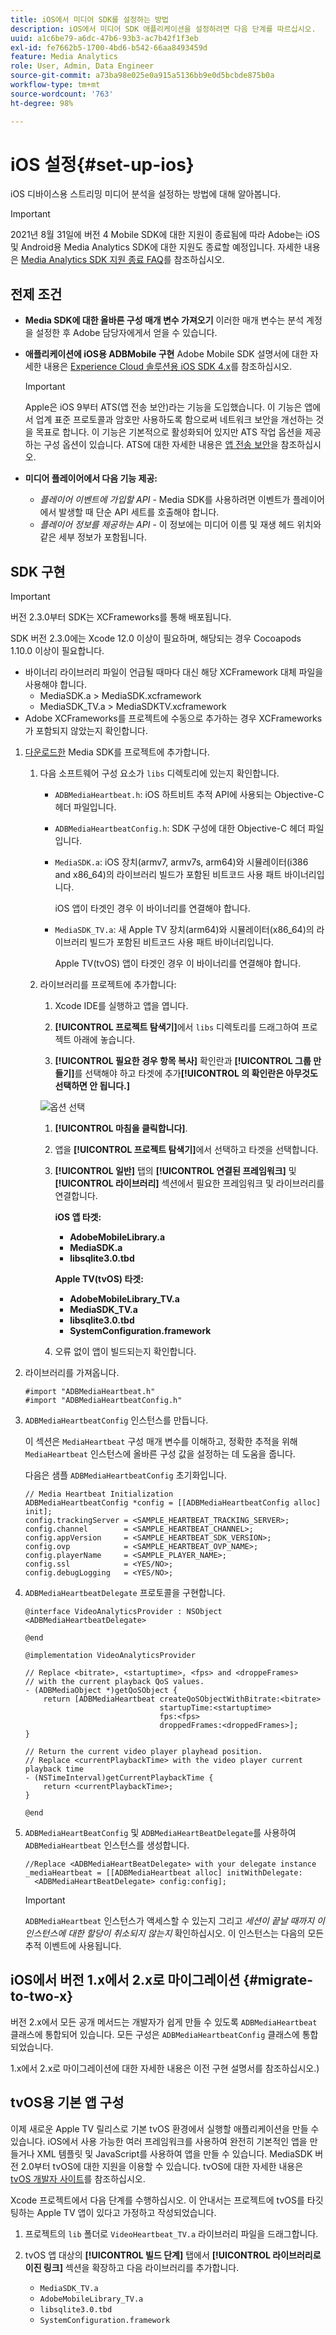 ```yaml
---
title: iOS에서 미디어 SDK를 설정하는 방법
description: iOS에서 미디어 SDK 애플리케이션을 설정하려면 다음 단계를 따르십시오.
uuid: a1c6be79-a6dc-47b6-93b3-ac7b42f1f3eb
exl-id: fe7662b5-1700-4bd6-b542-66aa8493459d
feature: Media Analytics
role: User, Admin, Data Engineer
source-git-commit: a73ba98e025e0a915a5136bb9e0d5bcbde875b0a
workflow-type: tm+mt
source-wordcount: '763'
ht-degree: 98%

---
```


# iOS 설정{#set-up-ios}

iOS 디바이스용 스트리밍 미디어 분석을 설정하는 방법에 대해 알아봅니다.

>[!IMPORTANT]
>
>2021년 8월 31일에 버전 4 Mobile SDK에 대한 지원이 종료됨에 따라 Adobe는 iOS 및 Android용 Media Analytics SDK에 대한 지원도 종료할 예정입니다.  자세한 내용은 [Media Analytics SDK 지원 종료 FAQ](/help/additional-resources/end-of-support-faqs.md)를 참조하십시오.

## 전제 조건

* **Media SDK에 대한 올바른 구성 매개 변수 가져오기**
이러한 매개 변수는 분석 계정을 설정한 후 Adobe 담당자에게서 얻을 수 있습니다.
* **애플리케이션에 iOS용 ADBMobile 구현**
Adobe Mobile SDK 설명서에 대한 자세한 내용은 [Experience Cloud 솔루션용 iOS SDK 4.x](https://experienceleague.adobe.com/docs/mobile-services/ios/overview.html?lang=ko-KR)를 참조하십시오.

   >[!IMPORTANT]
   >
   >Apple은 iOS 9부터 ATS(앱 전송 보안)라는 기능을 도입했습니다. 이 기능은 앱에서 업계 표준 프로토콜과 암호만 사용하도록 함으로써 네트워크 보안을 개선하는 것을 목표로 합니다. 이 기능은 기본적으로 활성화되어 있지만 ATS 작업 옵션을 제공하는 구성 옵션이 있습니다. ATS에 대한 자세한 내용은 [앱 전송 보안](https://experienceleague.adobe.com/docs/mobile-services/ios/config-ios/app-transport-security.html?lang=ko-KR)을 참조하십시오.

* **미디어 플레이어에서 다음 기능 제공:**

   * _플레이어 이벤트에 가입할 API_ - Media SDK를 사용하려면 이벤트가 플레이어에서 발생할 때 단순 API 세트를 호출해야 합니다.
   * _플레이어 정보를 제공하는 API_ - 이 정보에는 미디어 이름 및 재생 헤드 위치와 같은 세부 정보가 포함됩니다.

## SDK 구현

>[!IMPORTANT]
>
>버전 2.3.0부터 SDK는 XCFrameworks를 통해 배포됩니다.
>
>SDK 버전 2.3.0에는 Xcode 12.0 이상이 필요하며, 해당되는 경우 Cocoapods 1.10.0 이상이 필요합니다.

* 바이너리 라이브러리 파일이 언급될 때마다 대신 해당 XCFramework 대체 파일을 사용해야 합니다.
   * MediaSDK.a > MediaSDK.xcframework
   * MediaSDK_TV.a > MediaSDKTV.xcframework
* Adobe XCFrameworks를 프로젝트에 수동으로 추가하는 경우 XCFrameworks가 포함되지 않았는지 확인합니다.

1. [다운로드한](/help/getting-started/download-sdks.md) Media SDK를 프로젝트에 추가합니다.

   1. 다음 소프트웨어 구성 요소가 `libs` 디렉토리에 있는지 확인합니다.

      * `ADBMediaHeartbeat.h`: iOS 하트비트 추적 API에 사용되는 Objective-C 헤더 파일입니다.
      * `ADBMediaHeartbeatConfig.h`: SDK 구성에 대한 Objective-C 헤더 파일입니다.
      * `MediaSDK.a`: iOS 장치(armv7, armv7s, arm64)와 시뮬레이터(i386 and x86_64)의 라이브러리 빌드가 포함된 비트코드 사용 패트 바이너리입니다.

         iOS 앱이 타겟인 경우 이 바이너리를 연결해야 합니다.

      * `MediaSDK_TV.a`: 새 Apple TV 장치(arm64)와 시뮬레이터(x86_64)의 라이브러리 빌드가 포함된 비트코드 사용 패트 바이너리입니다.

         Apple TV(tvOS) 앱이 타겟인 경우 이 바이너리를 연결해야 합니다.
   1. 라이브러리를 프로젝트에 추가합니다:

      1. Xcode IDE를 실행하고 앱을 엽니다.
      1. **[!UICONTROL 프로젝트 탐색기]**&#x200B;에서 `libs` 디렉토리를 드래그하여 프로젝트 아래에 놓습니다.

      1. **[!UICONTROL 필요한 경우 항목 복사]** 확인란과 **[!UICONTROL 그룹 만들기]**&#x200B;를 선택해야 하고 타겟에 추가&#x200B;**[!UICONTROL 의 확인란은 아무것도 선택하면 안 됩니다.]**

      ![옵션 선택](assets/choose-options_ios.png)

      1. **[!UICONTROL 마침을 클릭합니다]**.
      1. 앱을 **[!UICONTROL 프로젝트 탐색기]**&#x200B;에서 선택하고 타겟을 선택합니다.
      1. **[!UICONTROL 일반]** 탭의 **[!UICONTROL 연결된 프레임워크]** 및 **[!UICONTROL 라이브러리]** 섹션에서 필요한 프레임워크 및 라이브러리를 연결합니다.

         **iOS 앱 타겟:**

         * **AdobeMobileLibrary.a**
         * **MediaSDK.a**
         * **libsqlite3.0.tbd**

         **Apple TV(tvOS) 타겟:**

         * **AdobeMobileLibrary_TV.a**
         * **MediaSDK_TV.a**
         * **libsqlite3.0.tbd**
         * **SystemConfiguration.framework**
      1. 오류 없이 앱이 빌드되는지 확인합니다.





1. 라이브러리를 가져옵니다.

   ```
   #import "ADBMediaHeartbeat.h"
   #import "ADBMediaHeartbeatConfig.h"
   ```

1. `ADBMediaHeartbeatConfig` 인스턴스를 만듭니다.

   이 섹션은 `MediaHeartbeat` 구성 매개 변수를 이해하고, 정확한 추적을 위해 `MediaHeartbeat` 인스턴스에 올바른 구성 값을 설정하는 데 도움을 줍니다.

   다음은 샘플 `ADBMediaHeartbeatConfig` 초기화입니다.

   ```
   // Media Heartbeat Initialization
   ADBMediaHeartbeatConfig *config = [[ADBMediaHeartbeatConfig alloc] init];
   config.trackingServer = <SAMPLE_HEARTBEAT_TRACKING_SERVER>;
   config.channel        = <SAMPLE_HEARTBEAT_CHANNEL>;
   config.appVersion     = <SAMPLE_HEARTBEAT_SDK_VERSION>;
   config.ovp            = <SAMPLE_HEARTBEAT_OVP_NAME>;
   config.playerName     = <SAMPLE_PLAYER_NAME>;
   config.ssl            = <YES/NO>;
   config.debugLogging   = <YES/NO>;
   ```

1. `ADBMediaHeartbeatDelegate` 프로토콜을 구현합니다.

   ```
   @interface VideoAnalyticsProvider : NSObject <ADBMediaHeartbeatDelegate>
   
   @end
   
   @implementation VideoAnalyticsProvider
   
   // Replace <bitrate>, <startuptime>, <fps> and <droppeFrames>  
   // with the current playback QoS values.
   - (ADBMediaObject *)getQoSObject {
       return [ADBMediaHeartbeat createQoSObjectWithBitrate:<bitrate>  
                                 startupTime:<startuptime>   
                                 fps:<fps>  
                                 droppedFrames:<droppedFrames>];
   }
   
   // Return the current video player playhead position.
   // Replace <currentPlaybackTime> with the video player current playback time
   - (NSTimeInterval)getCurrentPlaybackTime {
       return <currentPlaybackTime>;
   }
   
   @end
   ```

1. `ADBMediaHeartBeatConfig` 및 `ADBMediaHeartBeatDelegate`를 사용하여 `ADBMediaHeartbeat` 인스턴스를 생성합니다.

   ```
   //Replace <ADBMediaHeartBeatDelegate> with your delegate instance
   _mediaHeartbeat = [[ADBMediaHeartbeat alloc] initWithDelegate:
     <ADBMediaHeartBeatDelegate> config:config];
   ```

   >[!IMPORTANT]
   >
   >`ADBMediaHeartbeat` 인스턴스가 액세스할 수 있는지 그리고 *세션이 끝날 때까지 이 인스턴스에 대한 할당이 취소되지 않는지* 확인하십시오. 이 인스턴스는 다음의 모든 추적 이벤트에 사용됩니다.

## iOS에서 버전 1.x에서 2.x로 마이그레이션 {#migrate-to-two-x}

버전 2.x에서 모든 공개 메서드는 개발자가 쉽게 만들 수 있도록 `ADBMediaHeartbeat` 클래스에 통합되어 있습니다. 모든 구성은 `ADBMediaHeartbeatConfig` 클래스에 통합되었습니다.

1.x에서 2.x로 마이그레이션에 대한 자세한 내용은 이전 구현 설명서를 참조하십시오.)

## tvOS용 기본 앱 구성

이제 새로운 Apple TV 릴리스로 기본 tvOS 환경에서 실행할 애플리케이션을 만들 수 있습니다. iOS에서 사용 가능한 여러 프레임워크를 사용하여 완전히 기본적인 앱을 만들거나 XML 템플릿 및 JavaScript를 사용하여 앱을 만들 수 있습니다. MediaSDK 버전 2.0부터 tvOS에 대한 지원을 이용할 수 있습니다. tvOS에 대한 자세한 내용은 [tvOS 개발자 사이트](https://developer.apple.com/tvos/)를 참조하십시오.

Xcode 프로젝트에서 다음 단계를 수행하십시오. 이 안내서는 프로젝트에 tvOS를 타깃팅하는 Apple TV 앱이 있다고 가정하고 작성되었습니다.

1. 프로젝트의 `lib` 폴더로 `VideoHeartbeat_TV.a` 라이브러리 파일을 드래그합니다.

1. tvOS 앱 대상의 **[!UICONTROL 빌드 단계]** 탭에서 **[!UICONTROL 라이브러리로 이진 링크]** 섹션을 확장하고 다음 라이브러리를 추가합니다.

   * `MediaSDK_TV.a`
   * `AdobeMobileLibrary_TV.a`
   * `libsqlite3.0.tbd`
   * `SystemConfiguration.framework`
